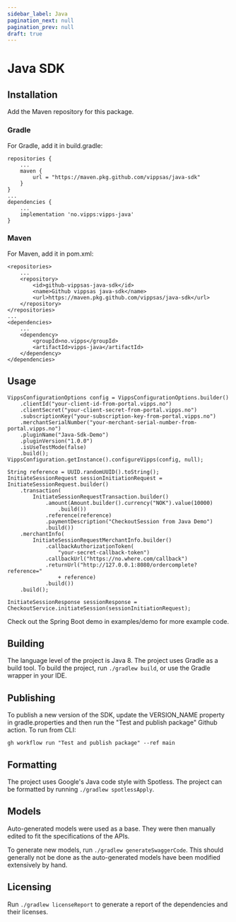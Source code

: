 ```yaml
---
sidebar_label: Java
pagination_next: null
pagination_prev: null
draft: true
---
```


# Java SDK

## Installation

Add the Maven repository for this package.

### Gradle

For Gradle, add it in build.gradle:

```
repositories {
	...
    maven {
        url = "https://maven.pkg.github.com/vippsas/java-sdk"
    }
}
...
dependencies {
    ...
    implementation 'no.vipps:vipps-java'
}
```

### Maven

For Maven, add it in pom.xml:

```
<repositories>
    ...
    <repository>
        <id>github-vippsas-java-sdk</id>
        <name>Github vippsas java-sdk</name>
        <url>https://maven.pkg.github.com/vippsas/java-sdk</url>
    </repository>
</repositories>
...
<dependencies>
    ...
    <dependency>
        <groupId>no.vipps</groupId>
        <artifactId>vipps-java</artifactId>
    </dependency>
</dependencies>
```

## Usage

```
VippsConfigurationOptions config = VippsConfigurationOptions.builder()
    .clientId("your-client-id-from-portal.vipps.no")
    .clientSecret("your-client-secret-from-portal.vipps.no")
    .subscriptionKey("your-subscription-key-from-portal.vipps.no")
    .merchantSerialNumber("your-merchant-serial-number-from-portal.vipps.no")
    .pluginName("Java-Sdk-Demo")
    .pluginVersion("1.0.0")
    .isUseTestMode(false)
    .build();
VippsConfiguration.getInstance().configureVipps(config, null);

String reference = UUID.randomUUID().toString();
InitiateSessionRequest sessionInitiationRequest = InitiateSessionRequest.builder()
    .transaction(
        InitiateSessionRequestTransaction.builder()
            .amount(Amount.builder().currency("NOK").value(10000)
                .build())
            .reference(reference)
            .paymentDescription("CheckoutSession from Java Demo")
            .build())
    .merchantInfo(
        InitiateSessionRequestMerchantInfo.builder()
            .callbackAuthorizationToken(
                "your-secret-callback-token")
            .callbackUrl("https://no.where.com/callback")
            .returnUrl("http://127.0.0.1:8080/ordercomplete?reference="
                + reference)
            .build())
    .build();

InitiateSessionResponse sessionResponse = CheckoutService.initiateSession(sessionInitiationRequest);
```

Check out the Spring Boot demo in examples/demo for more example code.

## Building

The language level of the project is Java 8. The project uses Gradle as a build tool.
To build the project, run `./gradlew build`, or use the Gradle wrapper in your IDE.

## Publishing

To publish a new version of the SDK, update the VERSION_NAME property in gradle.properties and then run the "Test and publish package" Github action. To run from CLI:

`gh workflow run "Test and publish package" --ref main`

## Formatting

The project uses Google's Java code style with Spotless. The project can be formatted by running `./gradlew spotlessApply`.

## Models

Auto-generated models were used as a base. They were then manually edited to fit the specifications of the APIs.

To generate new models, run `./gradlew generateSwaggerCode`. This should generally not be done as the auto-generated models have been modified extensively by hand.

## Licensing

Run `./gradlew licenseReport` to generate a report of the dependencies and their licenses.
